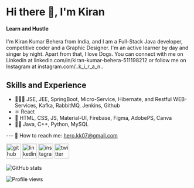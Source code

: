 
# Hi there 👋, I'm Kiran
#### Learn and Hustle

I'm Kiran Kumar Behera from India, and I am a Full-Stack Java developer, competitive coder and a Graphic Designer. I'm an active learner by day and singer by night. Apart from that, I love Dogs. You can connect with me on Linkedin at linkedin.com/in/kiran-kumar-behera-511198212 or follow me on Instagram at instagram.com/_._.k_i_r_a_n._._

## Skills and Experience
* 👨🏻‍💻 JSE, JEE, SpringBoot, Micro-Service, Hibernate, and Restful WEB-Services, Kafka, RabbitMQ, Jenkins, Github
* ⚛ React
* 🎨 HTML, CSS, JS, Material-UI, Firebase, Figma, AdobePS, Canva
* 👩‍💻 Java, C++, Python, MySQL

 
--- 📧 How to reach me: hero.kk07@gmail.com 


[<img src='https://cdn.jsdelivr.net/npm/simple-icons@3.0.1/icons/github.svg' alt='github' height='40'>](https://github.com/KiranKumarBehera)  [<img src='https://cdn.jsdelivr.net/npm/simple-icons@3.0.1/icons/linkedin.svg' alt='linkedin' height='40'>](https://www.linkedin.com/in/kiran-kumar-behera-511198212/)  [<img src='https://cdn.jsdelivr.net/npm/simple-icons@3.0.1/icons/instagram.svg' alt='instagram' height='40'>](https://www.instagram.com/_._.k_i_r_a_n._._/)  [<img src='https://cdn.jsdelivr.net/npm/simple-icons@3.0.1/icons/twitter.svg' alt='twitter' height='40'>](https://twitter.com/@Kiran_KuB)  

![GitHub stats](https://github-readme-stats.vercel.app/api?username=KiranKumarBehera&show_icons=true)  

![Profile views](https://gpvc.arturio.dev/KiranKumarBehera)  
